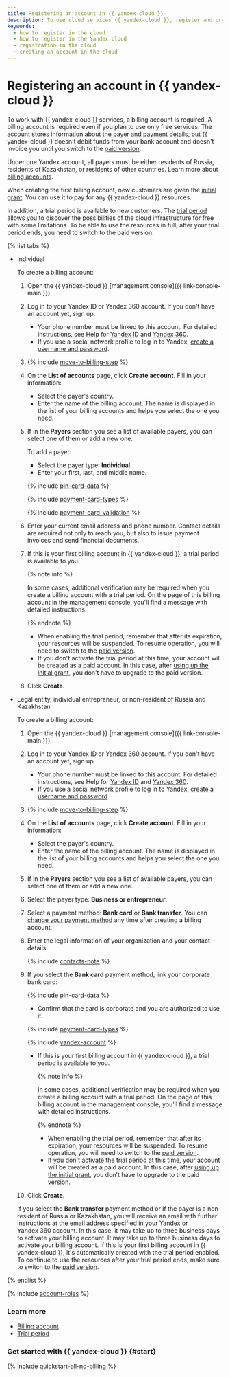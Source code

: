 ```yaml
---
title: Registering an account in {{ yandex-cloud }}
description: To use cloud services {{ yandex-cloud }}, register and create a billing account. An account is required even if you plan to use only free services.
keywords:
  - how to register in the cloud
  - how to register in the Yandex cloud
  - registration in the cloud
  - creating an account in the cloud
---
```


# Registering an account in {{ yandex-cloud }}

To work with {{ yandex-cloud }} services, a billing account is required. A billing account is required even if you plan to use only free services. The account stores information about the payer and payment details, but {{ yandex-cloud }} doesn't debit funds from your bank account and doesn't invoice you until you switch to the [paid version](../operations/activate-commercial.md).

Under one Yandex account, all payers must be either residents of Russia, residents of Kazakhstan, or residents of other countries. Learn more about [billing accounts](../concepts/billing-account.md).

When creating the first billing account, new customers are given the [initial grant](../concepts/bonus-account.md#start). You can use it to pay for any {{ yandex-cloud }} resources.

In addition, a trial period is available to new customers. The [trial period](../concepts/trial-period.md) allows you to discover the possibilities of the cloud infrastructure for free with some limitations. To be able to use the resources in full, after your trial period ends, you need to switch to the paid version.

{% list tabs %}

- Individual

   To create a billing account:

   1. Open the {{ yandex-cloud }} [management console]({{ link-console-main }}).

   1. Log in to your Yandex ID or Yandex 360 account. If you don't have an account yet, sign up.
      * Your phone number must be linked to this account. For detailed instructions, see Help for [Yandex ID](https://yandex.com/support/passport/authorization/registration.html) and [Yandex 360](https://yandex.com/support/business/add-users.html).
      * If you use a social network profile to log in to Yandex, [create a username and password](https://passport.yandex.com/passport?mode=postregistration&create_login=1).

   1. {% include [move-to-billing-step](../_includes/move-to-billing-step.md) %}

   1. On the **List of accounts** page, click **Create account**. Fill in your information:
      
      * Select the payer's country.
      * Enter the name of the billing account. The name is displayed in the list of your billing accounts and helps you select the one you need.

   1. If in the **Payers** section you see a list of available payers, you can select one of them or add a new one.

      To add a payer:

      * Select the payer type: **Individual**.
      * Enter your first, last, and middle name.

      {% include [pin-card-data](../../_includes/billing/pin-card-data.md) %}

        {% include [payment-card-types](../../_includes/billing/payment-card-types.md) %}

        {% include [payment-card-validation](../../_includes/billing/payment-card-validation.md) %}

   1. Enter your current email address and phone number. Contact details are required not only to reach you, but also to issue payment invoices and send financial documents.

   1. If this is your first billing account in {{ yandex-cloud }}, a trial period is available to you.

      {% note info %}

      In some cases, additional verification may be required when you create a billing account with a trial period. On the page of this billing account in the management console, you'll find a message with detailed instructions.

      {% endnote %}

      * When enabling the trial period, remember that after its expiration, your resources will be suspended. To resume operation, you will need to switch to the [paid version](../operations/activate-commercial.md).
      * If you don't activate the trial period at this time, your account will be created as a paid account. In this case, after [using up the initial grant](../../getting-started/usage-grant.md), you don't have to upgrade to the paid version.

   1. Click **Create**.

- Legal entity, individual entrepreneur, or non-resident of Russia and Kazakhstan

   To create a billing account:

   1. Open the {{ yandex-cloud }} [management console]({{ link-console-main }}).

   1. Log in to your Yandex ID or Yandex 360 account. If you don't have an account yet, sign up.
      * Your phone number must be linked to this account. For detailed instructions, see Help for [Yandex ID](https://yandex.com/support/passport/authorization/registration.html) and [Yandex 360](https://yandex.com/support/business/add-users.html).
      * If you use a social network profile to log in to Yandex, [create a username and password](https://passport.yandex.com/passport?mode=postregistration&create_login=1).

   1. {% include [move-to-billing-step](../_includes/move-to-billing-step.md) %}

   1. On the **List of accounts** page, click **Create account**. Fill in your information:

      * Select the payer's country.
      * Enter the name of the billing account. The name is displayed in the list of your billing accounts and helps you select the one you need.

   1. If in the **Payers** section you see a list of available payers, you can select one of them or add a new one.

   1. Select the payer type: **Business or entrepreneur**.

   1. Select a payment method: **Bank card** or **Bank transfer**. You can [change your payment method](../operations/change-payment-method.md) any time after creating a billing account.

   1. Enter the legal information of your organization and your contact details.

      {% include [contacts-note](../../_includes/billing/contacts-note.md) %}

   1. If you select the **Bank card** payment method, link your corporate bank card:

      {% include [pin-card-data](../../_includes/billing/pin-card-data.md) %}

      * Confirm that the card is corporate and you are authorized to use it.

      {% include [payment-card-types](../../_includes/billing/payment-card-types.md) %}

      {% include [yandex-account](../../_includes/billing/payment-card-validation.md) %}

      * If this is your first billing account in {{ yandex-cloud }}, a trial period is available to you.

         {% note info %}

         In some cases, additional verification may be required when you create a billing account with a trial period. On the page of this billing account in the management console, you'll find a message with detailed instructions.

         {% endnote %}

         * When enabling the trial period, remember that after its expiration, your resources will be suspended. To resume operation, you will need to switch to the [paid version](../operations/activate-commercial.md).
         * If you don't activate the trial period at this time, your account will be created as a paid account. In this case, after [using up the initial grant](../../getting-started/usage-grant.md), you don't have to upgrade to the paid version.

   1. Click **Create**.

   If you select the **Bank transfer** payment method or if the payer is a non-resident of Russia or Kazakhstan, you will receive an email with further instructions at the email address specified in your Yandex or Yandex 360 account. In this case, it may take up to three business days to activate your billing account. It may take up to three business days to activate your billing account. If this is your first billing account in {{ yandex-cloud }}, it's automatically created with the trial period enabled. To continue to use the resources after your trial period ends, make sure to switch to the [paid version](../operations/activate-commercial.md).

{% endlist %}

{% include [account-roles](../_includes/account-roles.md) %}

### Learn more

- [Billing account](../concepts/billing-account.md)
- [Trial period](../../getting-started/free-trial/concepts/quickstart.md)

### Get started with {{ yandex-cloud }} {#start}

   {% include [quickstart-all-no-billing](../../_includes/quickstart-all-no-billing.md) %}
